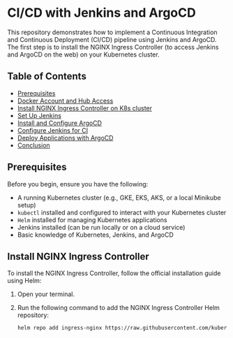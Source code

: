 # CI/CD with Jenkins and ArgoCD

This repository demonstrates how to implement a Continuous Integration and Continuous Deployment (CI/CD) pipeline using Jenkins and ArgoCD. The first step is to install the NGINX Ingress Controller (to access Jenkins and ArgoCD on the web) on your Kubernetes cluster.

## Table of Contents

- [Prerequisites](#prerequisites)
- [Docker Account and Hub Access](#docker)
- [Install NGINX Ingress Controller on K8s cluster](#install-nginx-ingress-controller)
- [Set Up Jenkins](#set-up-jenkins)
- [Install and Configure ArgoCD](#install-and-configure-argocd)
- [Configure Jenkins for CI](#configure-jenkins-for-ci)
- [Deploy Applications with ArgoCD](#deploy-applications-with-argocd)
- [Conclusion](#conclusion)

## Prerequisites

Before you begin, ensure you have the following:

- A running Kubernetes cluster (e.g., GKE, EKS, AKS, or a local Minikube setup)
- `kubectl` installed and configured to interact with your Kubernetes cluster
- `Helm` installed for managing Kubernetes applications
- Jenkins installed (can be run locally or on a cloud service)
- Basic knowledge of Kubernetes, Jenkins, and ArgoCD

## Install NGINX Ingress Controller

To install the NGINX Ingress Controller, follow the official installation guide using Helm:

1. Open your terminal.
2. Run the following command to add the NGINX Ingress Controller Helm repository:

   ```bash
   helm repo add ingress-nginx https://raw.githubusercontent.com/kubernetes/ingress-nginx/main/deploy/helm-chart/ingress-nginx
